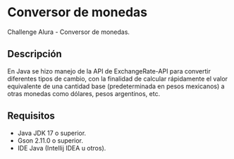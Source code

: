 # Conversor de monedas

Challenge Alura - Conversor de monedas.

## Descripción

En Java se hizo manejo de la API de ExchangeRate-API para convertir diferentes tipos de cambio, con la finalidad de calcular rápidamente el valor equivalente de una cantidad base (predeterminada en pesos mexicanos) a otras monedas como dólares, pesos argentinos, etc.

## Requisitos
* Java JDK 17 o superior.
* Gson 2.11.0 o superior.
* IDE Java (Intellij IDEA u otros).